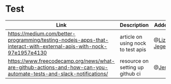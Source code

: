# Test

| Link | Description | Added by |
| ---- | ----------- | -------- |
| https://medium.com/better-programming/testing-nodejs-apps-that-interact-with-external-apis-with-nock-97e1957e4130 | article on using nock to test apis | @[Liz Jegede](github.com/Lizzy-j) |
| https://www.freecodecamp.org/news/what-are-github-actions-and-how-can-you-automate-tests-and-slack-notifications/ | resource on setting up github ci | @[Jennifer](https://github.com/jenndroid) 
